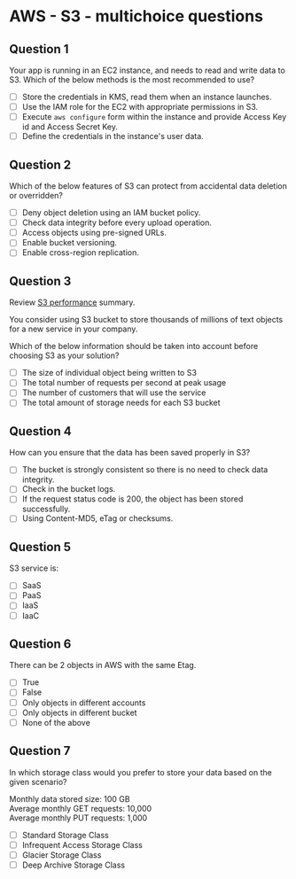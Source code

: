 # AWS - S3 - multichoice questions

## Question 1 

Your app is running in an EC2 instance, and needs to read and write data to S3. 
Which of the below methods is the most recommended to use? 

- [ ] Store the credentials in KMS, read them when an instance launches.
- [ ] Use the IAM role for the EC2 with appropriate permissions in S3.
- [ ] Execute `aws configure` form within the instance and provide Access Key id and Access Secret Key.
- [ ] Define the credentials in the instance's user data. 

## Question 2 

Which of the below features of S3 can protect from accidental data deletion or overridden?  

- [ ] Deny object deletion using an IAM bucket policy.
- [ ] Check data integrity before every upload operation.
- [ ] Access objects using pre-signed URLs.
- [ ] Enable bucket versioning.
- [ ] Enable cross-region replication.

## Question 3

Review [S3 performance](https://docs.aws.amazon.com/AmazonS3/latest/userguide/optimizing-performance.html) summary.

You consider using S3 bucket to store thousands of millions of text objects for a new service in your company. 

Which of the below information should be taken into account before choosing S3 as your solution?

- [ ] The size of individual object being written to S3
- [ ] The total number of requests per second at peak usage
- [ ] The number of customers that will use the service
- [ ] The total amount of storage needs for each S3 bucket

## Question 4

How can you ensure that the data has been saved properly in S3?

- [ ] The bucket is strongly consistent so there is no need to check data integrity.
- [ ] Check in the bucket logs.
- [ ] If the request status code is 200, the object has been stored successfully.
- [ ] Using Content-MD5, eTag or checksums.

## Question 5

S3 service is:

- [ ] SaaS
- [ ] PaaS
- [ ] IaaS
- [ ] IaaC

## Question 6

There can be 2 objects in AWS with the same Etag.

- [ ] True
- [ ] False
- [ ] Only objects in different accounts
- [ ] Only objects in different bucket
- [ ] None of the above

## Question 7

In which storage class would you prefer to store your data based on the given scenario?

Monthly data stored size: 100 GB     
Average monthly GET requests: 10,000     
Average monthly PUT requests: 1,000     


- [ ] Standard Storage Class
- [ ] Infrequent Access Storage Class
- [ ] Glacier Storage Class
- [ ] Deep Archive Storage Class